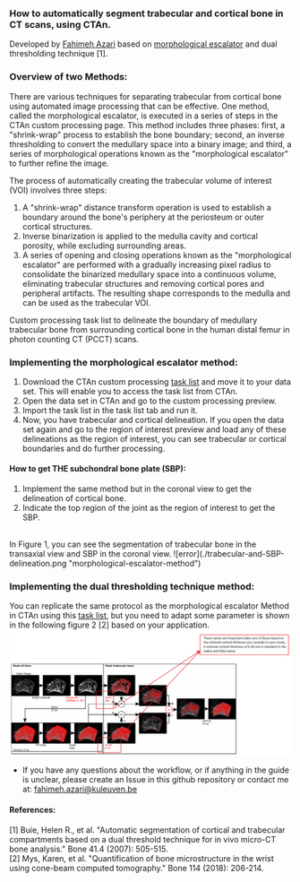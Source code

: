 
### How to automatically segment trabecular and cortical bone in CT scans, using CTAn.
Developed by [Fahimeh Azari](https://github.com/fahimehazari) based on [morphological escalator](./Bruker-method-note.pdf) and dual thresholding technique [1]. 


### Overview of two Methods:
There are various techniques for separating trabecular from cortical bone using automated image processing that can be effective. One method, called the morphological escalator, is executed in a series of steps in the CTAn custom processing page. This method includes three phases: first, a "shrink-wrap" process to establish the bone boundary; second, an inverse thresholding to convert the medullary space into a binary image; and third, a series of morphological operations known as the "morphological escalator" to further refine the image.

The process of automatically creating the trabecular volume of interest (VOI) involves three steps:
1. A "shrink-wrap" distance transform operation is used to establish a boundary around the bone's periphery at the periosteum or outer cortical structures.
2. Inverse binarization is applied to the medulla cavity and cortical porosity, while excluding surrounding areas. 
3. A series of opening and closing operations known as the "morphological escalator" are performed with a gradually increasing pixel radius to consolidate the binarized medullary space into a continuous volume, eliminating trabecular structures and removing cortical pores and peripheral artifacts. The resulting shape corresponds to the medulla and can be used as the trabecular VOI.

Custom processing task list to delineate the boundary of medullary trabecular bone from surrounding cortical bone in the human distal femur in photon counting CT (PCCT) scans. 

### Implementing the morphological escalator method:
1. Download the CTAn custom processing [task list](./morphological-escalator-task-list.ctt) and move it to your data set. This will enable you to access the task list from CTAn.
2. Open the data set in CTAn and go to the custom processing preview.
3. Import the task list in the task list tab and run it.
4. Now, you have trabecular and cortical delineation. If you open the data set again and go to the region of interest preview and load any of these delineations as the region of interest, you can see trabecular or cortical boundaries and do further processing.


#### How to get THE subchondral bone plate (SBP):
1. Implement the same method but in the coronal view to get the delineation of cortical bone.
2. Indicate the top region of the joint as the region of interest to get the SBP.
<br>
In Figure 1, you can see the segmentation of trabecular bone in the transaxial view and SBP in the coronal view.  
![error](./trabecular-and-SBP-delineation.png "morphological-escalator-method")

### Implementing the dual thresholding technique method:
You can replicate the same protocol as the morphological escalator Method in CTAn using this [task list](./dual%20thresholding-task-list.ctt), but you need to adapt some parameter is shown in the following figure 2 [2] based on your application. 
![error](./dual-thresholding.png "dual-thresholding-method")


- If you have any questions about the workflow, or if anything in the guide is unclear, please create an Issue in this github repository or contact me at: <a href="fahimeh.azari@kuleuven.be">fahimeh.azari@kuleuven.be</a> 

#### References:
[1] Buie, Helen R., et al. "Automatic segmentation of cortical and trabecular compartments based on a dual threshold technique for in vivo micro-CT bone analysis." Bone 41.4 (2007): 505-515.
<br>
[2] Mys, Karen, et al. "Quantification of bone microstructure in the wrist using cone-beam computed tomography." Bone 114 (2018): 206-214.
